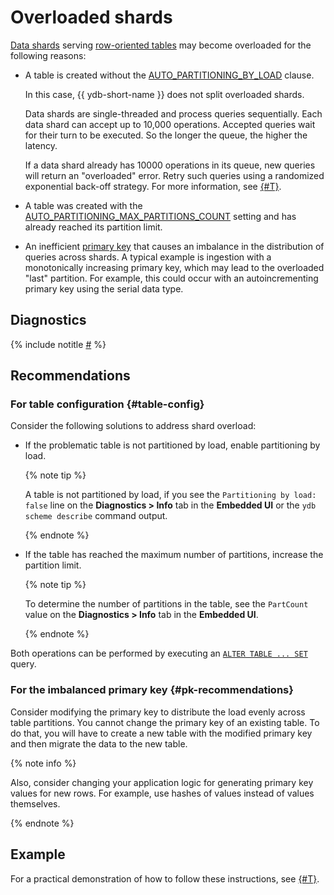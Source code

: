 # Overloaded shards

[Data shards](../../../concepts/glossary.md#data-shard) serving [row-oriented tables](../../../concepts/datamodel/table.md#row-oriented-tables) may become overloaded for the following reasons:

* A table is created without the [AUTO_PARTITIONING_BY_LOAD](../../../concepts/datamodel/table.md#AUTO_PARTITIONING_BY_LOAD) clause.

    In this case, {{ ydb-short-name }} does not split overloaded shards.

    Data shards are single-threaded and process queries sequentially. Each data shard can accept up to 10,000 operations. Accepted queries wait for their turn to be executed. So the longer the queue, the higher the latency.

    If a data shard already has 10000 operations in its queue, new queries will return an "overloaded" error. Retry such queries using a randomized exponential back-off strategy. For more information, see [{#T}](../queries/overloaded-errors.md).

* A table was created with the [AUTO_PARTITIONING_MAX_PARTITIONS_COUNT](../../../concepts/datamodel/table.md#AUTO_PARTITIONING_MAX_PARTITIONS_COUNT) setting and has already reached its partition limit.

* An inefficient [primary key](../../../concepts/glossary.md#primary-key) that causes an imbalance in the distribution of queries across shards. A typical example is ingestion with a monotonically increasing primary key, which may lead to the overloaded "last" partition. For example, this could occur with an autoincrementing primary key using the serial data type.

## Diagnostics

<!-- The include is added to allow partial overrides in overlays  -->
{% include notitle [#](_includes/overloaded-shards-diagnostics.md) %}

## Recommendations

### For table configuration {#table-config}

Consider the following solutions to address shard overload:

* If the problematic table is not partitioned by load, enable partitioning by load.

    {% note tip %}

    A table is not partitioned by load, if you see the `Partitioning by load: false` line on the **Diagnostics > Info** tab in the **Embedded UI** or the  `ydb scheme describe` command output.

    {% endnote %}

* If the table has reached the maximum number of partitions, increase the partition limit.

    {% note tip %}

    To determine the number of partitions in the table, see the `PartCount` value on the **Diagnostics > Info** tab in the **Embedded UI**.

    {% endnote %}


Both operations can be performed by executing an [`ALTER TABLE ... SET`](../../../yql/reference/syntax/alter_table/set.md) query.


### For the imbalanced primary key {#pk-recommendations}

Consider modifying the primary key to distribute the load evenly across table partitions. You cannot change the primary key of an existing table. To do that, you will have to create a new table with the modified primary key and then migrate the data to the new table.

{% note info %}

Also, consider changing your application logic for generating primary key values for new rows. For example, use hashes of values instead of values themselves.

{% endnote %}

## Example

For a practical demonstration of how to follow these instructions, see [{#T}](../../examples/schemas/overloaded-shard-1.md).


